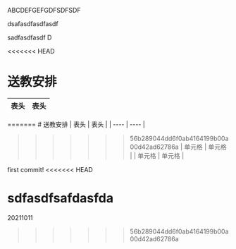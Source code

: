 ABCDEFGEFGDFSDFSDF


dsafasdfasdfasdf

sadfasdfasdf
D

<<<<<<< HEAD
# 送教安排
|  表头   | 表头  |
|  ----  | ----  |
=======
﻿# 送教安排
|  表头   | 表头   |
|  ----   | ----   |
>>>>>>> 56b289044dd6f0ab4164199b00a00d42ad62786a
| 单元格  | 单元格 |
| 单元格  | 单元格 |


first commit!
<<<<<<< HEAD

sdfasdfsafdasfda
=======
20211011
>>>>>>> 56b289044dd6f0ab4164199b00a00d42ad62786a
